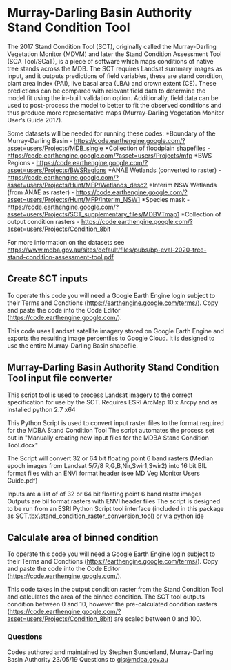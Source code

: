 # Murray-Darling Basin Authority Stand Condition Tool

The 2017 Stand Condition Tool (SCT), originally called the Murray-Darling Vegetation Monitor (MDVM) and later the Stand Condition Assessment Tool (SCA Tool/SCaT), is a piece of software which maps conditions of native tree stands across the MDB. The SCT requires Landsat summary images as input, and it outputs predictions of field variables, these are stand condition, plant area index (PAI), live basal area (LBA) and crown extent (CE). These predictions can be compared with relevant field data to determine the model fit using the in-built validation option. Additionally, field data can be used to post-process the model to better to fit the observed conditions and thus produce more representative maps (Murray-Darling Vegetation Monitor User’s Guide 2017).

Some datasets will be needed for running these codes:
*Boundary of the Murray-Darling Basin        - https://code.earthengine.google.com/?asset=users/Projects/MDB_single
*Collection of floodplain shapefiles         - https://code.earthengine.google.com/?asset=users/Projects/mfp
*BWS Regions                                 - https://code.earthengine.google.com/?asset=users/Projects/BWSRegions
*ANAE Wetlands (converted to raster)         - https://code.earthengine.google.com/?asset=users/Projects/Hunt/MFP/Wetlands_desc2
*Interim NSW Wetlands (from ANAE as raster)  - https://code.earthengine.google.com/?asset=users/Projects/Hunt/MFP/Interim_NSW1
*Species mask                                - https://code.earthengine.google.com/?asset=users/Projects/SCT_supplementary_files/MDBVTmap1
*Collection of output condition rasters      - https://code.earthengine.google.com/?asset=users/Projects/Condition_8bit

For more information on the datasets see https://www.mdba.gov.au/sites/default/files/pubs/bp-eval-2020-tree-stand-condition-assessment-tool.pdf

## Create SCT inputs

To operate this code you will need a Google Earth Engine login subject to their Terms and Condtions (https://earthengine.google.com/terms/). Copy and paste the code into the Code Editor (https://code.earthengine.google.com/). 

This code uses Landsat satellite imagery stored on Google Earth Engine and exports the resulting image percentiles to Google Cloud. It is designed to use the entire Murray-Darling Basin shapefile. 

## Murray-Darling Basin Authority Stand Condition Tool input file converter

This script tool is used to process Landsat imagery to the correct specification for use by the SCT. Requires ESRI ArcMap 10.x Arcpy and as installed python 2.7 x64

This Python Script is used to convert input raster files to the format required for the MDBA Stand Condition Tool 
The script automates the process set out in "Manually creating new input files for the MDBA Stand Condition Tool.docx"

The Script will convert 32 or 64 bit floating point 6 band rasters (Median epoch images from Landsat 5/7/8 R,G,B,Nir,Swir1,Swir2) into 16 bit BIL format files with an ENVI format header (see MD Veg Monitor Users Guide.pdf)

Inputs are a list of of 32 or 64 bit floating point 6 band raster images 
Outputs are bil format rasters with ENVI header files
The script is designed to be run from an ESRI Python Script tool interface (included in this package as SCT.tbx\stand_condition_raster_conversion_tool) or via python ide

## Calculate area of binned condition

To operate this code you will need a Google Earth Engine login subject to their Terms and Condtions (https://earthengine.google.com/terms/). Copy and paste the code into the Code Editor (https://code.earthengine.google.com/). 

This code takes in the output condition raster from the Stand Condition Tool and calculates the area of the binned condition. The SCT tool outputs condition between 0 and 10, however the pre-calculated condition rasters (https://code.earthengine.google.com/?asset=users/Projects/Condition_8bit) are scaled between 0 and 100. 

### Questions
Codes authored and maintained by Stephen Sunderland, Murray-Darling Basin Authority 23/05/19
Questions to gis@mdba.gov.au
